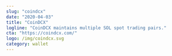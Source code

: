 ```yaml
---
slug: "coindcx"
date: "2020-04-03"
title: "CoinDCX"
logline: "CoinDCX maintains multiple SOL spot trading pairs."
cta: "https://coindcx.com/"
logo: /img/coindcx.svg
category: wallet
---
```

